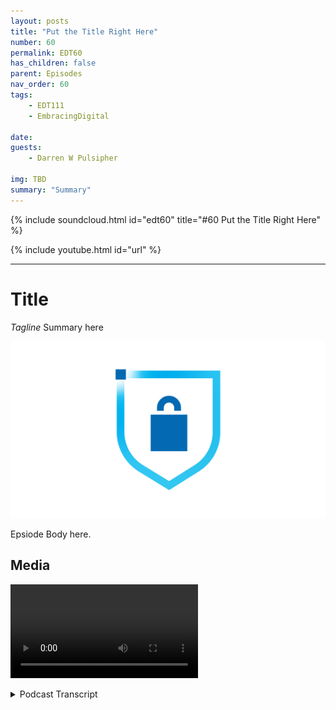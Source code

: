 ```yaml
---
layout: posts
title: "Put the Title Right Here"
number: 60
permalink: EDT60
has_children: false
parent: Episodes
nav_order: 60
tags:
    - EDT111
    - EmbracingDigital

date: 
guests:
    - Darren W Pulsipher

img: TBD
summary: "Summary"
---
```


{% include soundcloud.html id="edt60" title="#60 Put the Title Right Here" %}

{% include youtube.html id="url" %}

---

# Title

*Tagline*
Summary here

![episode image](./thumbnail.png)

Epsiode Body here.

## Media

<video src='url'></video>

<details>
<summary> Podcast Transcript </summary>

<p></p>

</details>

